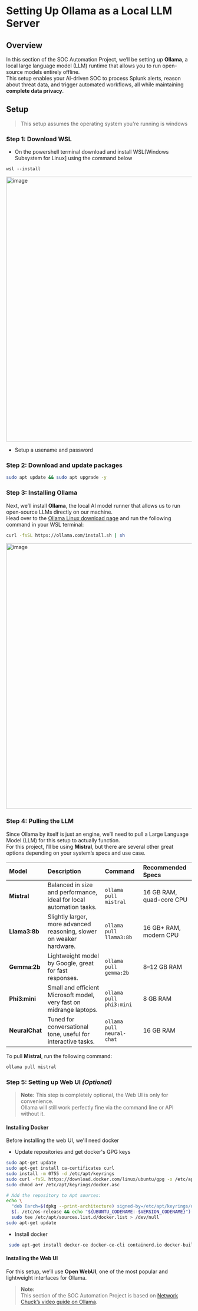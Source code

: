  # Setting Up Ollama as a Local LLM Server

## Overview
In this section of the SOC Automation Project, we’ll be setting up **Ollama**, a local large language model (LLM) runtime that allows you to run open-source models entirely offline.  
This setup enables your AI-driven SOC to process Splunk alerts, reason about threat data, and trigger automated workflows, all while maintaining **complete data privacy**.

## Setup
> This setup assumes the operating system you're running is windows

### Step 1: Download WSL
- On the powershell terminal download and install WSL[Windows Subsystem for Linux] using the command below
```pwsh
wsl --install
```
<img width="1364" height="717" alt="image" src="https://github.com/user-attachments/assets/179d9ad7-af0a-4e25-9add-7ba85bb40e09" />

- Setup a usename and password

### Step 2: Download and update packages
```bash
sudo apt update && sudo apt upgrade -y
```
### Step 3: Installing Ollama

Next, we’ll install **Ollama**, the local AI model runner that allows us to run open-source LLMs directly on our machine.  
Head over to the [Ollama Linux download page](https://ollama.com/download/linux) and run the following command in your WSL terminal:

```bash
curl -fsSL https://ollama.com/install.sh | sh
```
<img width="1364" height="719" alt="image" src="https://github.com/user-attachments/assets/0ff70ecf-d978-4670-96c7-bec51739ef60" />

### Step 4: Pulling the LLM

Since Ollama by itself is just an engine, we’ll need to pull a Large Language Model (LLM) for this setup to actually function.  
For this project, I’ll be using **Mistral**, but there are several other great options depending on your system’s specs and use case.

| Model | Description | Command | Recommended Specs |
|:--|:--|:--|:--|
| **Mistral** | Balanced in size and performance, ideal for local automation tasks. | `ollama pull mistral` | 16 GB RAM, quad-core CPU |
| **Llama3:8b** | Slightly larger, more advanced reasoning, slower on weaker hardware. | `ollama pull llama3:8b` | 16 GB+ RAM, modern CPU |
| **Gemma:2b** | Lightweight model by Google, great for fast responses. | `ollama pull gemma:2b` | 8–12 GB RAM |
| **Phi3:mini** | Small and efficient Microsoft model, very fast on midrange laptops. | `ollama pull phi3:mini` | 8 GB RAM |
| **NeuralChat** | Tuned for conversational tone, useful for interactive tasks. | `ollama pull neural-chat` | 16 GB RAM |

To pull **Mistral**, run the following command:
```bash
ollama pull mistral
```

### Step 5: Setting up Web UI *(Optional)*

> **Note:** This step is completely optional, the Web UI is only for convenience.  
> Ollama will still work perfectly fine via the command line or API without it.

#### Installing Docker
Before installing the web UI, we'll need docker

- Update repositories and get docker's GPG keys
```bash
sudo apt-get update
sudo apt-get install ca-certificates curl
sudo install -m 0755 -d /etc/apt/keyrings
sudo curl -fsSL https://download.docker.com/linux/ubuntu/gpg -o /etc/apt/keyrings/docker.asc
sudo chmod a+r /etc/apt/keyrings/docker.asc

# Add the repository to Apt sources:
echo \
  "deb [arch=$(dpkg --print-architecture) signed-by=/etc/apt/keyrings/docker.asc] https://download.docker.com/linux/ubuntu \
  $(. /etc/os-release && echo "${UBUNTU_CODENAME:-$VERSION_CODENAME}") stable" | \
  sudo tee /etc/apt/sources.list.d/docker.list > /dev/null
sudo apt-get update
```

- Install docker
```bash
 sudo apt-get install docker-ce docker-ce-cli containerd.io docker-buildx-plugin docker-compose-plugin
```

#### Installing the Web UI
For this setup, we’ll use **Open WebUI**, one of the most popular and lightweight interfaces for Ollama.


> **Note:**  
> This section of the SOC Automation Project is based on [Network Chuck’s video guide on Ollama](https://www.youtube.com/watch?v=Wjrdr0NU4Sk&t=158s).  

